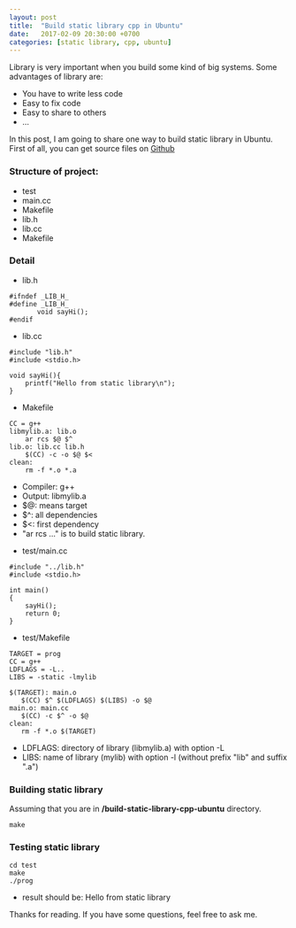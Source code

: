 ```yaml
---
layout: post
title:  "Build static library cpp in Ubuntu"
date:   2017-02-09 20:30:00 +0700
categories: [static library, cpp, ubuntu]
---
```


Library is very important when you build some kind of big systems. Some advantages of library are:

 * You have to write less code
 * Easy to fix code
 * Easy to share to others
 * ...
 
In this post, I am going to share one way to build static library in Ubuntu. First of all, you can get source files on [Github](https://github.com/phamvanlam/stack-problems/tree/master/build-static-library-cpp-ubuntu)

### Structure of project:
 * test
  * main.cc
  * Makefile
 * lib.h
 * lib.cc
 * Makefile
 
### Detail
 * lib.h
 
 ```
 #ifndef _LIB_H_
 #define _LIB_H_
		void sayHi();
 #endif
 ```
 
 * lib.cc
 
 ```
 #include "lib.h"
 #include <stdio.h>

 void sayHi(){
	 printf("Hello from static library\n");
 }
 ```
 
 * Makefile
 
 ```
 CC = g++
 libmylib.a: lib.o
	 ar rcs $@ $^
 lib.o: lib.cc lib.h
	 $(CC) -c -o $@ $<
 clean:
	 rm -f *.o *.a
 ```
 
  - Compiler: g++
  - Output: libmylib.a
  - $@: means target
  - $^: all dependencies
  - $<: first dependency
  - "ar rcs ..." is to build static library.
  
 * test/main.cc
 
 ```
 #include "../lib.h"
 #include <stdio.h>

 int main()
 {
	 sayHi();
	 return 0;
 }
 ```
 
* test/Makefile

 ```
 TARGET = prog
 CC = g++
 LDFLAGS = -L..
 LIBS = -static -lmylib

 $(TARGET): main.o
	$(CC) $^ $(LDFLAGS) $(LIBS) -o $@
 main.o: main.cc
	$(CC) -c $^ -o $@
 clean:
	rm -f *.o $(TARGET)
 ```

 * LDFLAGS: directory of library (libmylib.a) with option -L
 * LIBS: name of library (mylib) with option -l (without prefix "lib" and suffix ".a")

### Building static library

Assuming that you are in **/build-static-library-cpp-ubuntu** directory.

````
make
````

### Testing static library

````
cd test
make
./prog
````

- result should be: Hello from static library

 
Thanks for reading. If you have some questions, feel free to ask me.
  
 


